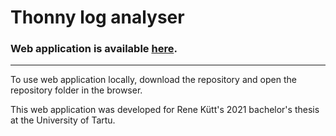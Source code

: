 # Thonny log analyser
### Web application is available **[here](https://progtugi.cs.ut.ee/thonny-log-analyser/)**. 

---

To use web application locally, download the repository and open the repository folder in the browser.

This web application was developed for Rene Kütt's 2021 bachelor's thesis at the University of Tartu. 